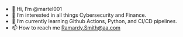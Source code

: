 - 👋 Hi, I’m @martel001
- 👀 I’m interested in all things Cybersecurity and Finance.
- 🌱 I’m currently learning Github Actions, Python, and CI/CD pipelines.
- 📫 How to reach me Ramardy.Smith@aa.com

<!---
martel001/martel001 is a ✨ special ✨ repository because its `README.md` (this file) appears on your GitHub profile.
You can click the Preview link to take a look at your changes.
--->
